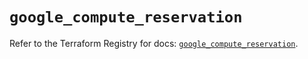 # `google_compute_reservation`

Refer to the Terraform Registry for docs: [`google_compute_reservation`](https://registry.terraform.io/providers/hashicorp/google-beta/6.34.1/docs/resources/google_compute_reservation).
